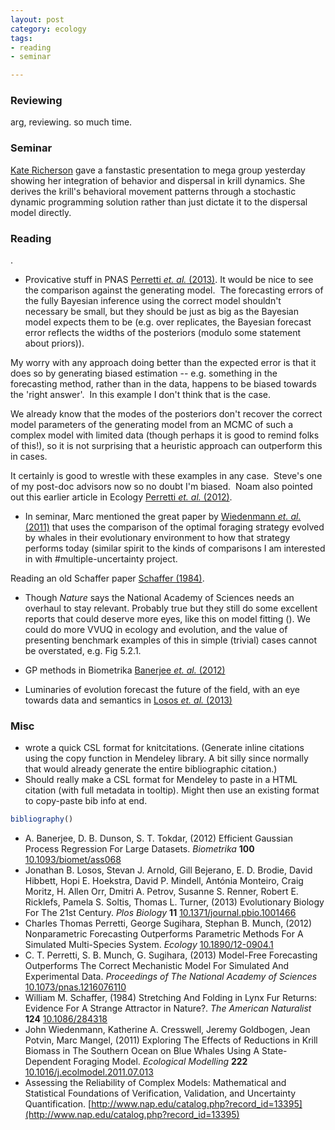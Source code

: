 ```yaml
---
layout: post
category: ecology
tags: 
- reading
- seminar

---
```



### Reviewing

arg, reviewing.  so much time.  

### Seminar

[Kate Richerson](http://katericherson.wordpress.com/) gave a fanstastic presentation to mega group yesterday showing her integration of behavior and dispersal in krill dynamics.  She derives the krill's behavioral movement patterns through a stochastic dynamic programming solution rather than just dictate it to the dispersal model directly.  

### Reading

 .  

- Provicative stuff in PNAS <span class="showtooltip" title="Perretti C, Munch S and Sugihara G (2013). Model-Free Forecasting
Outperforms The Correct Mechanistic Model For Simulated And
Experimental Data. _Proceedings of The National Academy of
Sciences_. ISSN 0027-8424, 
http://dx.doi.org/10.1073/pnas.1216076110."><a href="http://dx.doi.org/10.1073/pnas.1216076110">Perretti _et. al._ (2013)</a></span>.  It would be nice to see the comparison against the generating model.  The forecasting errors of the fully Bayesian inference using the correct model shouldn't necessary be small, but they should be just as big as the Bayesian model expects them to be (e.g. over replicates, the Bayesian forecast error reflects the widths of the posteriors (modulo some statement about priors)).

My worry with any approach doing better than the expected error is that it does so by generating biased estimation -- e.g. something in the forecasting method, rather than in the data, happens to be biased towards the 'right answer'.  In this example I don't think that is the case.

We already know that the modes of the posteriors don't recover the correct model parameters of the generating model from an MCMC of such a complex model with limited data (though perhaps it is good to remind folks of this!), so it is not surprising that a heuristic approach can outperform this in cases.  

It certainly is good to wrestle with these examples in any case.  Steve's one of my post-doc advisors now so no doubt I'm biased.  Noam also pointed out this earlier article in Ecology <span class="showtooltip" title="Perretti C, Sugihara G and Munch S (2012). Nonparametric
Forecasting Outperforms Parametric Methods For A Simulated
Multi-Species System. _Ecology_. ISSN 0012-9658, 
http://dx.doi.org/10.1890/12-0904.1."><a href="http://dx.doi.org/10.1890/12-0904.1">Perretti _et. al._ (2012)</a></span>.  

- In seminar, Marc mentioned the great paper by <span class="showtooltip" title="Wiedenmann J, Cresswell K, Goldbogen J, Potvin J and Mangel M
(2011). Exploring The Effects of Reductions in Krill Biomass in
The Southern Ocean on Blue Whales Using A State-Dependent Foraging
Model. _Ecological Modelling_, *222*. ISSN 03043800, 
http://dx.doi.org/10.1016/j.ecolmodel.2011.07.013."><a href="http://dx.doi.org/10.1016/j.ecolmodel.2011.07.013" rel="http://purl.org/spar/cito/discusses" >Wiedenmann _et. al._ (2011)</a></span> that uses the comparison of the optimal foraging strategy evolved by whales in their evolutionary environment to how that strategy performs today (similar spirit to the kinds of comparisons I am interested in with #multiple-uncertainty project.  


Reading an old Schaffer paper <span class="showtooltip" title="Schaffer W (1984). Stretching And Folding in Lynx Fur Returns:
Evidence For A Strange Attractor in Nature? _The American
Naturalist_, *124*. ISSN 0003-0147, 
http://dx.doi.org/10.1086/284318."><a href="http://dx.doi.org/10.1086/284318" rel="http://purl.org/spar/cito/discusses" >Schaffer (1984)</a></span>.

- Though _Nature_ says the National Academy of Sciences needs an overhaul to stay relevant.  Probably true but they still do some excellent reports that could deserve more eyes, like this on model fitting (<span class="showtooltip" title="(????). Assessing the Reliability of Complex Models: Mathematical
and Statistical Foundations of Verification, Validation, and
Uncertainty Quantification. 
http://www.nap.edu/catalog.php?record_id=13395 [Online.
last-accessed: 2013-02-28 18:23:05]. 
http://www.nap.edu/catalog.php?record_id=13395."><a href="http://www.nap.edu/catalog.php?record_id=13395" rel="http://purl.org/spar/cito/discusses" ></a></span>).  We could do more VVUQ in ecology and evolution, and the value of presenting benchmark examples of this in simple (trivial) cases cannot be overstated, e.g. Fig 5.2.1.  

- GP methods in Biometrika <span class="showtooltip" title="Banerjee A, Dunson D and Tokdar S (2012). Efficient Gaussian
Process Regression For Large Datasets. _Biometrika_, *100*. ISSN
0006-3444,  http://dx.doi.org/10.1093/biomet/ass068."><a href="http://dx.doi.org/10.1093/biomet/ass068" rel="http://purl.org/spar/cito/discusses" >Banerjee _et. al._ (2012)</a></span> 

- Luminaries of evolution forecast the future of the field, with an eye towards data and semantics in <span class="showtooltip" title="Losos J, Arnold S, Bejerano G, Brodie E, Hibbett D, Hoekstra H,
Mindell D, Monteiro A, Moritz C, Orr H, Petrov D, Renner S,
Ricklefs R, Soltis P and Turner T (2013). Evolutionary Biology
For The 21st Century. _Plos Biology_, *11*. 
http://dx.doi.org/10.1371/journal.pbio.1001466."><a href="http://dx.doi.org/10.1371/journal.pbio.1001466" rel="http://purl.org/spar/cito/discusses" >Losos _et. al._ (2013)</a></span> 

### Misc

* wrote a quick CSL format for knitcitations. (Generate inline citations using the copy function in Mendeley library.  A bit silly since normally that would already generate the entire bibliographic citation.)
* Should really make a CSL format for Mendeley to paste in a HTML citation (with full metadata in tooltip).   Might then use an existing format to copy-paste bib info at end.  



```r
bibliography()
```


- A. Banerjee, D. B. Dunson, S. T. Tokdar,   (2012) Efficient Gaussian Process Regression For Large Datasets.  *Biometrika*  **100**  [10.1093/biomet/ass068](http://dx.doi.org/10.1093/biomet/ass068)
- Jonathan B. Losos, Stevan J. Arnold, Gill Bejerano, E. D. Brodie, David Hibbett, Hopi E. Hoekstra, David P. Mindell, Antónia Monteiro, Craig Moritz, H. Allen Orr, Dmitri A. Petrov, Susanne S. Renner, Robert E. Ricklefs, Pamela S. Soltis, Thomas L. Turner,   (2013) Evolutionary Biology For The 21st Century.  *Plos Biology*  **11**  [10.1371/journal.pbio.1001466](http://dx.doi.org/10.1371/journal.pbio.1001466)
- Charles Thomas Perretti, George Sugihara, Stephan B. Munch,   (2012) Nonparametric Forecasting Outperforms Parametric Methods For A Simulated Multi-Species System.  *Ecology*  [10.1890/12-0904.1](http://dx.doi.org/10.1890/12-0904.1)
- C. T. Perretti, S. B. Munch, G. Sugihara,   (2013) Model-Free Forecasting Outperforms The Correct Mechanistic Model For Simulated And Experimental Data.  *Proceedings of The National Academy of Sciences*  [10.1073/pnas.1216076110](http://dx.doi.org/10.1073/pnas.1216076110)
- William M. Schaffer,   (1984) Stretching And Folding in Lynx Fur Returns: Evidence For A Strange Attractor in Nature?.  *The American Naturalist*  **124**  [10.1086/284318](http://dx.doi.org/10.1086/284318)
- John Wiedenmann, Katherine A. Cresswell, Jeremy Goldbogen, Jean Potvin, Marc Mangel,   (2011) Exploring The Effects of Reductions in Krill Biomass in The Southern Ocean on Blue Whales Using A State-Dependent Foraging Model.  *Ecological Modelling*  **222**  [10.1016/j.ecolmodel.2011.07.013](http://dx.doi.org/10.1016/j.ecolmodel.2011.07.013)
-  Assessing the Reliability of Complex Models:  Mathematical and Statistical Foundations of Verification, Validation, and Uncertainty Quantification.  [http://www.nap.edu/catalog.php?record_id=13395](http://www.nap.edu/catalog.php?record_id=13395)



